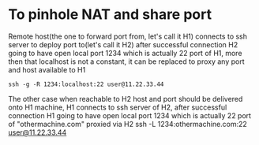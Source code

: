 # To pinhole NAT and share port

Remote host(the one to forward port from, let's call it H1) connects to ssh server to deploy port to(let's call it H2)
after successful connection H2 going to have open local port 1234 which is actually 22 port of H1, more then that localhost is not a constant,
it can be replaced to proxy any port and host available to H1

    ssh -g -R 1234:localhost:22 user@11.22.33.44

The other case when reachable to H2 host and port should be delivered onto H1 machine, H1 connects to ssh server of H2,
after successful connection H1 going to have open local port 1234 which is actually 22 port of "othermachine.com" proxied via H2
    ssh -L 1234:othermachine.com:22 user@11.22.33.44
